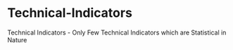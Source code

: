 # Technical-Indicators
Technical Indicators - Only Few Technical Indicators which are Statistical in Nature 
